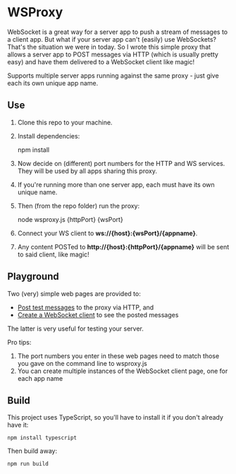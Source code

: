 # WSProxy

WebSocket is a great way for a server app to push a stream of messages to a client app. But what if your server app can't (easily) use WebSockets? That's the situation we were in today. So I wrote this simple proxy that allows a server app to POST messages via HTTP (which is usually pretty easy) and have them delivered to a WebSocket client like magic! 

Supports multiple server apps running against the same proxy - just give each its own unique app name. 

## Use

1. Clone this repo to your machine.

2. Install dependencies:

    npm install

3. Now decide on (different) port numbers for the HTTP and WS services. They will be used by all apps sharing this proxy.

4. If you're running more than one server app, each must have its own unique name.

5. Then (from the repo folder) run the proxy: 

    node wsproxy.js {httpPort} {wsPort}

6. Connect your WS client to **ws://{host}:{wsPort}/{appname}**.

7. Any content POSTed to **http://{host}:{httpPort}/{appname}** will be sent to said client, like magic!

## Playground

Two (very) simple web pages are provided to:

* [Post test messages](sendtest.html) to the proxy via HTTP, and
* [Create a WebSocket client](wstest.html) to see the posted messages

The latter is very useful for testing your server.

Pro tips:

1. The port numbers you enter in these web pages need to match those you gave on the command line to wsproxy.js
2. You can create multiple instances of the WebSocket client page, one for each app name

## Build

This project uses TypeScript, so you'll have to install it if you don't already have it: 

    npm install typescript

Then build away: 

    npm run build

